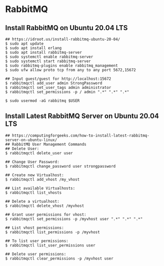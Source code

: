 RabbitMQ
========

## Install RabbitMQ on Ubuntu 20.04 LTS

    ## https://idroot.us/install-rabbitmq-ubuntu-20-04/
    $ sudo apt update
    $ sudo apt install erlang
    $ sudo apt install rabbitmq-server
    $ sudo systemctl enable rabbitmq-server
    $ sudo systemctl start rabbitmq-server
    $ sudo rabbitmq-plugins enable rabbitmq_management
    $ sudo ufw allow proto tcp from any to any port 5672,15672

    ## Input guest/guest for http://localhost:15672
    $ rabbitmqctl add_user admin StrongPassword
    $ rabbitmqctl set_user_tags admin administrator
    $ rabbitmqctl set_permissions -p / admin ".*" ".*" ".*"

    $ sudo usermod -aG rabbitmq $USER

## Install Latest RabbitMQ Server on Ubuntu 20.04 LTS

    ## https://computingforgeeks.com/how-to-install-latest-rabbitmq-server-on-ubuntu-linux/
    ## RabbitMQ User Management Commands
    ## Delete User:
    $ rabbitmqctl delete_user user

    ## Change User Password:
    $ rabbitmqctl change_password user strongpassword

    ## Create new Virtualhost:
    $ rabbitmqctl add_vhost /my_vhost

    ## List available Virtualhosts:
    $ rabbitmqctl list_vhosts

    ## Delete a virtualhost:
    $ rabbitmqctl delete_vhost /myvhost

    ## Grant user permissions for vhost:
    $ rabbitmqctl set_permissions -p /myvhost user ".*" ".*" ".*"

    ## List vhost permissions:
    $ rabbitmqctl list_permissions -p /myvhost

    ## To list user permissions:
    $ rabbitmqctl list_user_permissions user

    ## Delete user permissions:
    $ rabbitmqctl clear_permissions -p /myvhost user
